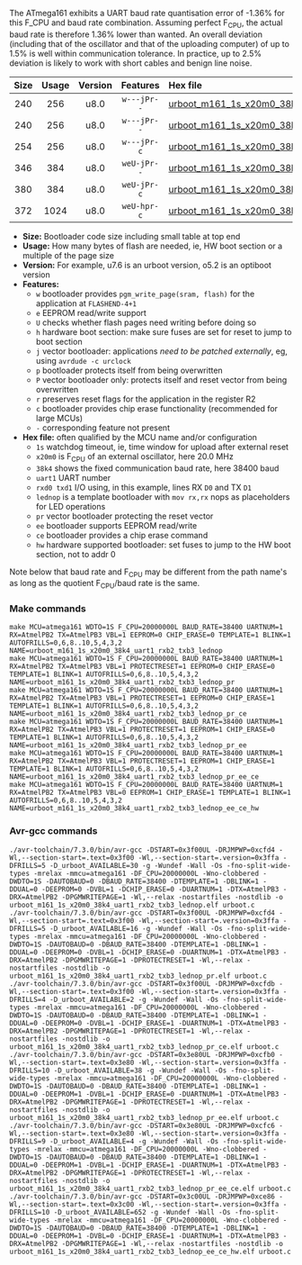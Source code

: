 The ATmega161 exhibits a UART baud rate quantisation error of -1.36% for this F_CPU and baud rate combination. Assuming perfect F<sub>CPU</sub>, the actual baud rate is therefore 1.36% lower than wanted. An overall deviation (including that of the oscillator and that of the uploading computer) of up to 1.5% is well within communication tolerance. In practice, up to 2.5% deviation is likely to work with short cables and benign line noise.

|Size|Usage|Version|Features|Hex file|
|:-:|:-:|:-:|:-:|:--|
|240|256|u8.0|`w---jPr--`|[urboot_m161_1s_x20m0_38k4_uart1_rxb2_txb3_lednop.hex](https://raw.githubusercontent.com/stefanrueger/urboot.hex/main/mcus/atmega161/watchdog_1_s/external_oscillator_x/20m000000_hz/%2B%2B38k4_baud/uart1_rxb2_txb3/lednop/urboot_m161_1s_x20m0_38k4_uart1_rxb2_txb3_lednop.hex)|
|240|256|u8.0|`w---jPr--`|[urboot_m161_1s_x20m0_38k4_uart1_rxb2_txb3_lednop_pr.hex](https://raw.githubusercontent.com/stefanrueger/urboot.hex/main/mcus/atmega161/watchdog_1_s/external_oscillator_x/20m000000_hz/%2B%2B38k4_baud/uart1_rxb2_txb3/lednop/urboot_m161_1s_x20m0_38k4_uart1_rxb2_txb3_lednop_pr.hex)|
|254|256|u8.0|`w---jPr-c`|[urboot_m161_1s_x20m0_38k4_uart1_rxb2_txb3_lednop_pr_ce.hex](https://raw.githubusercontent.com/stefanrueger/urboot.hex/main/mcus/atmega161/watchdog_1_s/external_oscillator_x/20m000000_hz/%2B%2B38k4_baud/uart1_rxb2_txb3/lednop/urboot_m161_1s_x20m0_38k4_uart1_rxb2_txb3_lednop_pr_ce.hex)|
|346|384|u8.0|`weU-jPr--`|[urboot_m161_1s_x20m0_38k4_uart1_rxb2_txb3_lednop_pr_ee.hex](https://raw.githubusercontent.com/stefanrueger/urboot.hex/main/mcus/atmega161/watchdog_1_s/external_oscillator_x/20m000000_hz/%2B%2B38k4_baud/uart1_rxb2_txb3/lednop/urboot_m161_1s_x20m0_38k4_uart1_rxb2_txb3_lednop_pr_ee.hex)|
|380|384|u8.0|`weU-jPr-c`|[urboot_m161_1s_x20m0_38k4_uart1_rxb2_txb3_lednop_pr_ee_ce.hex](https://raw.githubusercontent.com/stefanrueger/urboot.hex/main/mcus/atmega161/watchdog_1_s/external_oscillator_x/20m000000_hz/%2B%2B38k4_baud/uart1_rxb2_txb3/lednop/urboot_m161_1s_x20m0_38k4_uart1_rxb2_txb3_lednop_pr_ee_ce.hex)|
|372|1024|u8.0|`weU-hpr-c`|[urboot_m161_1s_x20m0_38k4_uart1_rxb2_txb3_lednop_ee_ce_hw.hex](https://raw.githubusercontent.com/stefanrueger/urboot.hex/main/mcus/atmega161/watchdog_1_s/external_oscillator_x/20m000000_hz/%2B%2B38k4_baud/uart1_rxb2_txb3/lednop/urboot_m161_1s_x20m0_38k4_uart1_rxb2_txb3_lednop_ee_ce_hw.hex)|

- **Size:** Bootloader code size including small table at top end
- **Usage:** How many bytes of flash are needed, ie, HW boot section or a multiple of the page size
- **Version:** For example, u7.6 is an urboot version, o5.2 is an optiboot version
- **Features:**
  + `w` bootloader provides `pgm_write_page(sram, flash)` for the application at `FLASHEND-4+1`
  + `e` EEPROM read/write support
  + `U` checks whether flash pages need writing before doing so
  + `h` hardware boot section: make sure fuses are set for reset to jump to boot section
  + `j` vector bootloader: applications *need to be patched externally*, eg, using `avrdude -c urclock`
  + `p` bootloader protects itself from being overwritten
  + `P` vector bootloader only: protects itself and reset vector from being overwritten
  + `r` preserves reset flags for the application in the register R2
  + `c` bootloader provides chip erase functionality (recommended for large MCUs)
  + `-` corresponding feature not present
- **Hex file:** often qualified by the MCU name and/or configuration
  + `1s` watchdog timeout, ie, time window for upload after external reset
  + `x20m0` is F<sub>CPU</sub> of an external oscillator, here 20.0 MHz
  + `38k4` shows the fixed communication baud rate, here 38400 baud
  + `uart1` UART number
  + `rxd0 txd1` I/O using, in this example, lines RX `D0` and TX `D1`
  + `lednop` is a template bootloader with `mov rx,rx` nops as placeholders for LED operations
  + `pr` vector bootloader protecting the reset vector
  + `ee` bootloader supports EEPROM read/write
  + `ce` bootloader provides a chip erase command
  + `hw` hardware supported bootloader: set fuses to jump to the HW boot section, not to addr 0


Note below that baud rate and F<sub>CPU</sub> may be different from the path name's as long as the quotient F<sub>CPU</sub>/baud rate is the same.

### Make commands
```
make MCU=atmega161 WDTO=1S F_CPU=20000000L BAUD_RATE=38400 UARTNUM=1 RX=AtmelPB2 TX=AtmelPB3 VBL=1 EEPROM=0 CHIP_ERASE=0 TEMPLATE=1 BLINK=1 AUTOFRILLS=0,6,8..10,5,4,3,2 NAME=urboot_m161_1s_x20m0_38k4_uart1_rxb2_txb3_lednop
make MCU=atmega161 WDTO=1S F_CPU=20000000L BAUD_RATE=38400 UARTNUM=1 RX=AtmelPB2 TX=AtmelPB3 VBL=1 PROTECTRESET=1 EEPROM=0 CHIP_ERASE=0 TEMPLATE=1 BLINK=1 AUTOFRILLS=0,6,8..10,5,4,3,2 NAME=urboot_m161_1s_x20m0_38k4_uart1_rxb2_txb3_lednop_pr
make MCU=atmega161 WDTO=1S F_CPU=20000000L BAUD_RATE=38400 UARTNUM=1 RX=AtmelPB2 TX=AtmelPB3 VBL=1 PROTECTRESET=1 EEPROM=0 CHIP_ERASE=1 TEMPLATE=1 BLINK=1 AUTOFRILLS=0,6,8..10,5,4,3,2 NAME=urboot_m161_1s_x20m0_38k4_uart1_rxb2_txb3_lednop_pr_ce
make MCU=atmega161 WDTO=1S F_CPU=20000000L BAUD_RATE=38400 UARTNUM=1 RX=AtmelPB2 TX=AtmelPB3 VBL=1 PROTECTRESET=1 EEPROM=1 CHIP_ERASE=0 TEMPLATE=1 BLINK=1 AUTOFRILLS=0,6,8..10,5,4,3,2 NAME=urboot_m161_1s_x20m0_38k4_uart1_rxb2_txb3_lednop_pr_ee
make MCU=atmega161 WDTO=1S F_CPU=20000000L BAUD_RATE=38400 UARTNUM=1 RX=AtmelPB2 TX=AtmelPB3 VBL=1 PROTECTRESET=1 EEPROM=1 CHIP_ERASE=1 TEMPLATE=1 BLINK=1 AUTOFRILLS=0,6,8..10,5,4,3,2 NAME=urboot_m161_1s_x20m0_38k4_uart1_rxb2_txb3_lednop_pr_ee_ce
make MCU=atmega161 WDTO=1S F_CPU=20000000L BAUD_RATE=38400 UARTNUM=1 RX=AtmelPB2 TX=AtmelPB3 VBL=0 EEPROM=1 CHIP_ERASE=1 TEMPLATE=1 BLINK=1 AUTOFRILLS=0,6,8..10,5,4,3,2 NAME=urboot_m161_1s_x20m0_38k4_uart1_rxb2_txb3_lednop_ee_ce_hw
```

### Avr-gcc commands
```
./avr-toolchain/7.3.0/bin/avr-gcc -DSTART=0x3f00UL -DRJMPWP=0xcfd4 -Wl,--section-start=.text=0x3f00 -Wl,--section-start=.version=0x3ffa -DFRILLS=5 -D_urboot_AVAILABLE=30 -g -Wundef -Wall -Os -fno-split-wide-types -mrelax -mmcu=atmega161 -DF_CPU=20000000L -Wno-clobbered -DWDTO=1S -DAUTOBAUD=0 -DBAUD_RATE=38400 -DTEMPLATE=1 -DBLINK=1 -DDUAL=0 -DEEPROM=0 -DVBL=1 -DCHIP_ERASE=0 -DUARTNUM=1 -DTX=AtmelPB3 -DRX=AtmelPB2 -DPGMWRITEPAGE=1 -Wl,--relax -nostartfiles -nostdlib -o urboot_m161_1s_x20m0_38k4_uart1_rxb2_txb3_lednop.elf urboot.c
./avr-toolchain/7.3.0/bin/avr-gcc -DSTART=0x3f00UL -DRJMPWP=0xcfd4 -Wl,--section-start=.text=0x3f00 -Wl,--section-start=.version=0x3ffa -DFRILLS=5 -D_urboot_AVAILABLE=16 -g -Wundef -Wall -Os -fno-split-wide-types -mrelax -mmcu=atmega161 -DF_CPU=20000000L -Wno-clobbered -DWDTO=1S -DAUTOBAUD=0 -DBAUD_RATE=38400 -DTEMPLATE=1 -DBLINK=1 -DDUAL=0 -DEEPROM=0 -DVBL=1 -DCHIP_ERASE=0 -DUARTNUM=1 -DTX=AtmelPB3 -DRX=AtmelPB2 -DPGMWRITEPAGE=1 -DPROTECTRESET=1 -Wl,--relax -nostartfiles -nostdlib -o urboot_m161_1s_x20m0_38k4_uart1_rxb2_txb3_lednop_pr.elf urboot.c
./avr-toolchain/7.3.0/bin/avr-gcc -DSTART=0x3f00UL -DRJMPWP=0xcfdb -Wl,--section-start=.text=0x3f00 -Wl,--section-start=.version=0x3ffa -DFRILLS=4 -D_urboot_AVAILABLE=2 -g -Wundef -Wall -Os -fno-split-wide-types -mrelax -mmcu=atmega161 -DF_CPU=20000000L -Wno-clobbered -DWDTO=1S -DAUTOBAUD=0 -DBAUD_RATE=38400 -DTEMPLATE=1 -DBLINK=1 -DDUAL=0 -DEEPROM=0 -DVBL=1 -DCHIP_ERASE=1 -DUARTNUM=1 -DTX=AtmelPB3 -DRX=AtmelPB2 -DPGMWRITEPAGE=1 -DPROTECTRESET=1 -Wl,--relax -nostartfiles -nostdlib -o urboot_m161_1s_x20m0_38k4_uart1_rxb2_txb3_lednop_pr_ce.elf urboot.c
./avr-toolchain/7.3.0/bin/avr-gcc -DSTART=0x3e80UL -DRJMPWP=0xcfb0 -Wl,--section-start=.text=0x3e80 -Wl,--section-start=.version=0x3ffa -DFRILLS=10 -D_urboot_AVAILABLE=38 -g -Wundef -Wall -Os -fno-split-wide-types -mrelax -mmcu=atmega161 -DF_CPU=20000000L -Wno-clobbered -DWDTO=1S -DAUTOBAUD=0 -DBAUD_RATE=38400 -DTEMPLATE=1 -DBLINK=1 -DDUAL=0 -DEEPROM=1 -DVBL=1 -DCHIP_ERASE=0 -DUARTNUM=1 -DTX=AtmelPB3 -DRX=AtmelPB2 -DPGMWRITEPAGE=1 -DPROTECTRESET=1 -Wl,--relax -nostartfiles -nostdlib -o urboot_m161_1s_x20m0_38k4_uart1_rxb2_txb3_lednop_pr_ee.elf urboot.c
./avr-toolchain/7.3.0/bin/avr-gcc -DSTART=0x3e80UL -DRJMPWP=0xcfc6 -Wl,--section-start=.text=0x3e80 -Wl,--section-start=.version=0x3ffa -DFRILLS=9 -D_urboot_AVAILABLE=4 -g -Wundef -Wall -Os -fno-split-wide-types -mrelax -mmcu=atmega161 -DF_CPU=20000000L -Wno-clobbered -DWDTO=1S -DAUTOBAUD=0 -DBAUD_RATE=38400 -DTEMPLATE=1 -DBLINK=1 -DDUAL=0 -DEEPROM=1 -DVBL=1 -DCHIP_ERASE=1 -DUARTNUM=1 -DTX=AtmelPB3 -DRX=AtmelPB2 -DPGMWRITEPAGE=1 -DPROTECTRESET=1 -Wl,--relax -nostartfiles -nostdlib -o urboot_m161_1s_x20m0_38k4_uart1_rxb2_txb3_lednop_pr_ee_ce.elf urboot.c
./avr-toolchain/7.3.0/bin/avr-gcc -DSTART=0x3c00UL -DRJMPWP=0xce86 -Wl,--section-start=.text=0x3c00 -Wl,--section-start=.version=0x3ffa -DFRILLS=10 -D_urboot_AVAILABLE=652 -g -Wundef -Wall -Os -fno-split-wide-types -mrelax -mmcu=atmega161 -DF_CPU=20000000L -Wno-clobbered -DWDTO=1S -DAUTOBAUD=0 -DBAUD_RATE=38400 -DTEMPLATE=1 -DBLINK=1 -DDUAL=0 -DEEPROM=1 -DVBL=0 -DCHIP_ERASE=1 -DUARTNUM=1 -DTX=AtmelPB3 -DRX=AtmelPB2 -DPGMWRITEPAGE=1 -Wl,--relax -nostartfiles -nostdlib -o urboot_m161_1s_x20m0_38k4_uart1_rxb2_txb3_lednop_ee_ce_hw.elf urboot.c
```

